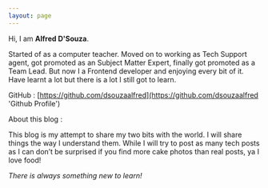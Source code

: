 ```yaml
---
layout: page
---
```

Hi, I am **Alfred D'Souza**.

Started of as a computer teacher. Moved on to working as Tech Support agent, got promoted as an Subject Matter Expert, finally got promoted as a Team Lead. But now I a Frontend developer and enjoying every bit of it. Have learnt a lot but there is a lot I still got to learn.

GitHub : [https://github.com/dsouzaalfred](https://github.com/dsouzaalfred 'Github Profile')

About this blog :

This blog is my attempt to share my two bits with the world. I will share things the way I understand them. While I will try to post as many tech posts as I can don’t be surprised if you find more cake photos than real posts, ya I love food!

_There is always something new to learn!_
